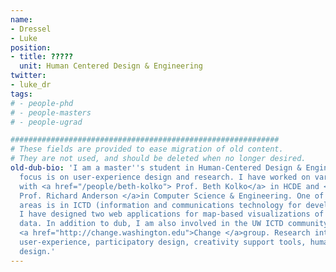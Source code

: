 ```yaml
---
name:
- Dressel
- Luke
position:
- title: ?????
  unit: Human Centered Design & Engineering
twitter:
- luke_dr
tags:
# - people-phd
# - people-masters
# - people-ugrad

############################################################
# These fields are provided to ease migration of old content.
# They are not used, and should be deleted when no longer desired.
old-dub-bio: 'I am a master''s student in Human-Centered Design & Engineering. My
  focus is on user-experience design and research. I have worked on various projects
  with <a href="/people/beth-kolko"> Prof. Beth Kolko</a> in HCDE and <a href="/people/richard-anderson">
  Prof. Richard Anderson </a>in Computer Science & Engineering. One of my prime interest
  areas is in ICTD (information and communications technology for development), where
  I have designed two web applications for map-based visualizations of public-health
  data. In addition to dub, I am also involved in the UW ICTD community through the
  <a href="http://change.washington.edu">Change </a>group. Research interests: ICTD,
  user-experience, participatory design, creativity support tools, human-centered
  design.'
---
```

